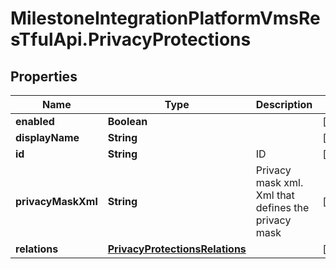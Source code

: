 # MilestoneIntegrationPlatformVmsResTfulApi.PrivacyProtections

## Properties
Name | Type | Description | Notes
------------ | ------------- | ------------- | -------------
**enabled** | **Boolean** |  | [optional] 
**displayName** | **String** |  | [optional] 
**id** | **String** | ID | [optional] 
**privacyMaskXml** | **String** | Privacy mask xml. Xml that defines the privacy mask | [optional] 
**relations** | [**PrivacyProtectionsRelations**](PrivacyProtectionsRelations.md) |  | [optional] 
